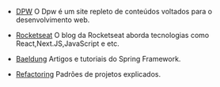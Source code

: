 <!------------------------------------------------------------------------------
  #SITES
------------------------------------------------------------------------------->

<!-- Seção do Sidebar voltada para os conteúdos de sites e blogs -->


- [DPW](https://desenvolvimentoparaweb.com/) O Dpw é um site repleto de
  conteúdos voltados para o desenvolvimento web.

- [Rocketseat](https://blog.rocketseat.com.br/) O blog da Rocketseat aborda tecnologias como React,Next.JS,JavaScript e etc.

- [Baeldung](https://www.baeldung.com/) Artigos e tutoriais do Spring Framework.

- [Refactoring](https://refactoring.guru/pt-br) Padrões de projetos explicados.

